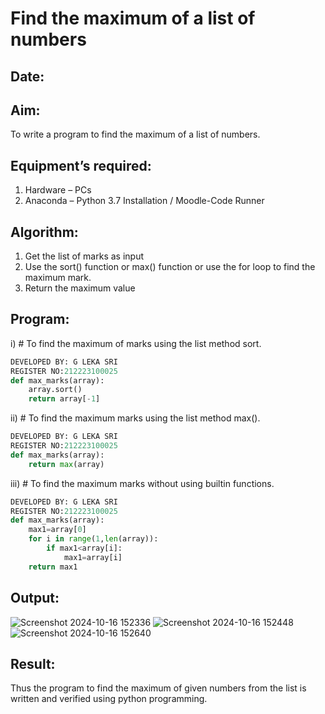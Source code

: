 # Find the maximum of a list of numbers
## Date:
## Aim:
To write a program to find the maximum of a list of numbers.
## Equipment’s required:
1.	Hardware – PCs
2.	Anaconda – Python 3.7 Installation / Moodle-Code Runner
## Algorithm:
1.	Get the list of marks as input
2.	Use the sort() function or max() function or use the for loop to find the maximum mark.
3.	Return the maximum value
## Program:

i)	# To find the maximum of marks using the list method sort.
```Python
DEVELOPED BY: G LEKA SRI
REGISTER NO:212223100025
def max_marks(array):
    array.sort()
    return array[-1]

```

ii)	# To find the maximum marks using the list method max().
```Python
DEVELOPED BY: G LEKA SRI
REGISTER NO:212223100025
def max_marks(array):
    return max(array)

```

iii) # To find the maximum marks without using builtin functions.
```Python
DEVELOPED BY: G LEKA SRI
REGISTER NO:212223100025
def max_marks(array):
    max1=array[0]
    for i in range(1,len(array)):
        if max1<array[i]:
            max1=array[i]
    return max1


```



## Output:
![Screenshot 2024-10-16 152336](https://github.com/user-attachments/assets/edc9e347-40bf-4a1f-9548-5b8dbbd87048)
![Screenshot 2024-10-16 152448](https://github.com/user-attachments/assets/011ed87e-81e3-4ce0-9f2e-874ad0e3e780)
![Screenshot 2024-10-16 152640](https://github.com/user-attachments/assets/6e1dafb3-af06-4f71-8355-de7bb2ba6aa0)



## Result:
Thus the program to find the maximum of given numbers from the list is written and verified using python programming.
